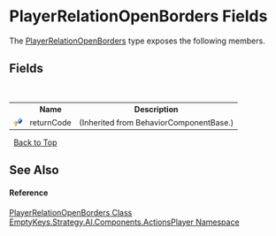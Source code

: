 # PlayerRelationOpenBorders Fields
 

The <a href="T_EmptyKeys_Strategy_AI_Components_ActionsPlayer_PlayerRelationOpenBorders">PlayerRelationOpenBorders</a> type exposes the following members.


## Fields
&nbsp;<table><tr><th></th><th>Name</th><th>Description</th></tr><tr><td>![Protected field](media/protfield.gif "Protected field")</td><td>returnCode</td><td> (Inherited from BehaviorComponentBase.)</td></tr></table>&nbsp;
<a href="#playerrelationopenborders-fields">Back to Top</a>

## See Also


#### Reference
<a href="T_EmptyKeys_Strategy_AI_Components_ActionsPlayer_PlayerRelationOpenBorders">PlayerRelationOpenBorders Class</a><br /><a href="N_EmptyKeys_Strategy_AI_Components_ActionsPlayer">EmptyKeys.Strategy.AI.Components.ActionsPlayer Namespace</a><br />